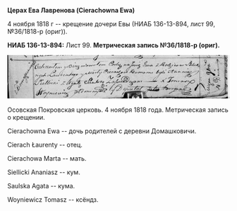 **Церах Ева Лавренова (Cierachowna Ewa)**

4 ноября 1818 г -- крещение дочери Евы (НИАБ 136-13-894, лист 99,
№36/1818-р (ориг)).

**НИАБ 136-13-894:** Лист 99. **Метрическая запись №36/1818-р (ориг).**

![](./media/e34e0c608b29a241576a1ffdda7f5ff08417b2fb.png)

Осовская Покровская церковь. 4 ноября 1818 года. Метрическая запись о
крещении.

Cierachowna Ewa -- дочь родителей с деревни Домашковичи.

Cierach Łaurenty -- отец.

Cierachowa Marta -- мать.

Siellicki Ananiasz -- кум.

Saulska Agata -- кума.

Woyniewicz Tomasz -- ксёндз.

